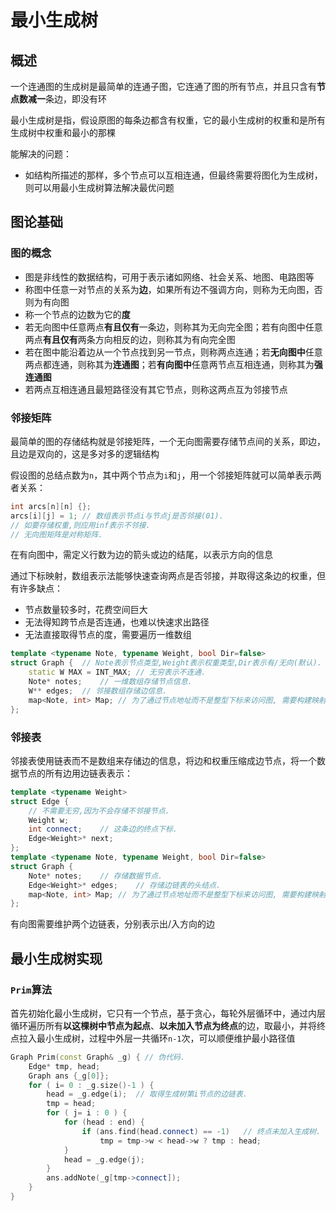 # 最小生成树

## 概述

一个连通图的生成树是最简单的连通子图，它连通了图的所有节点，并且只含有**节点数减一**条边，即没有环

最小生成树是指，假设原图的每条边都含有权重，它的最小生成树的权重和是所有生成树中权重和最小的那棵

能解决的问题：

- 如结构所描述的那样，多个节点可以互相连通，但最终需要将图化为生成树，则可以用最小生成树算法解决最优问题

## 图论基础

### 图的概念

- 图是非线性的数据结构，可用于表示诸如网络、社会关系、地图、电路图等
- 称图中任意一对节点的关系为**边**，如果所有边不强调方向，则称为无向图，否则为有向图
- 称一个节点的边数为它的**度**
- 若无向图中任意两点**有且仅有**一条边，则称其为无向完全图；若有向图中任意两点**有且仅有**两条方向相反的边，则称其为有向完全图
- 若在图中能沿着边从一个节点找到另一节点，则称两点连通；若**无向图中**任意两点都连通，则称其为**连通图**；若**有向图中**任意两节点互相连通，则称其为**强连通图**
- 若两点互相连通且最短路径没有其它节点，则称这两点互为邻接节点

### 邻接矩阵

最简单的图的存储结构就是邻接矩阵，一个无向图需要存储节点间的关系，即边，且边是双向的，这是多对多的逻辑结构

假设图的总结点数为`n`，其中两个节点为`i`和`j`，用一个邻接矩阵就可以简单表示两者关系：

```c++
int arcs[n][n] {};
arcs[i][j] = 1;	// 数组表示节点i与节点j是否邻接(01).
// 如要存储权重,则应用inf表示不邻接.
// 无向图矩阵是对称矩阵.
```

在有向图中，需定义行数为边的箭头或边的结尾，以表示方向的信息

通过下标映射，数组表示法能够快速查询两点是否邻接，并取得这条边的权重，但有许多缺点：

- 节点数量较多时，花费空间巨大
- 无法得知跨节点是否连通，也难以快速求出路径
- 无法直接取得节点的度，需要遍历一维数组

```c++
template <typename Note, typename Weight, bool Dir=false>
struct Graph {	// Note表示节点类型,Weight表示权重类型,Dir表示有/无向(默认).
    static W MAX = INT_MAX;	// 无穷表示不连通.
    Note* notes;	// 一维数组存储节点信息.
    W** edges;	// 邻接数组存储边信息.
    map<Note, int> Map;	// 为了通过节点地址而不是整型下标来访问图, 需要构建映射.
};
```

### 邻接表

邻接表使用链表而不是数组来存储边的信息，将边和权重压缩成边节点，将一个数据节点的所有边用边链表表示：

```c++
template <typename Weight>
struct Edge {
    // 不需要无穷,因为不会存储不邻接节点.
    Weight w;
    int connect;	// 这条边的终点下标.
    Edge<Weight>* next;
};
template <typename Note, typename Weight, bool Dir=false>
struct Graph {
    Note* notes;	// 存储数据节点.
    Edge<Weight>* edges;	// 存储边链表的头结点.
    map<Note, int> Map;	// 为了通过节点地址而不是整型下标来访问图, 需要构建映射.
};
```

有向图需要维护两个边链表，分别表示出/入方向的边

## 最小生成树实现

### `Prim`算法

首先初始化最小生成树，它只有一个节点，基于贪心，每轮外层循环中，通过内层循环遍历所有**以这棵树中节点为起点**、**以未加入节点为终点**的边，取最小，并将终点拉入最小生成树，过程中外层一共循环`n-1`次，可以顺便维护最小路径值

```c++
Graph Prim(const Graph& _g) { // 伪代码.
    Edge* tmp, head;
    Graph ans {_g[0]};
    for ( i= 0 : _g.size()-1 ) {
        head = _g.edge(i);	// 取得生成树第i节点的边链表.
        tmp = head;
        for ( j= i : 0 ) {
            for (head : end) {
                if (ans.find(head.connect) == -1)	// 终点未加入生成树.
                    tmp = tmp->w < head->w ? tmp : head;
            }
            head = _g.edge(j);
        }
        ans.addNote(_g[tmp->connect]);
    }
}
```
